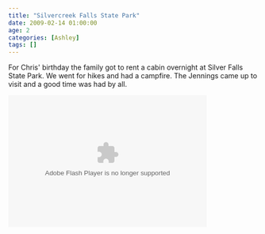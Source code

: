 ```yaml
---
title: "Silvercreek Falls State Park"
date: 2009-02-14 01:00:00
age: 2
categories: [Ashley]
tags: []
---
```

For Chris' birthday the family got to rent a cabin overnight at Silver Falls State Park. We went for hikes and had a campfire. The Jennings came up to visit and a good time was had by all.

<object width="400" height="267" classid="clsid:d27cdb6e-ae6d-11cf-96b8-444553540000" codebase="http://download.macromedia.com/pub/shockwave/cabs/flash/swflash.cab#version=6,0,40,0"><param name="pluginspage" value="http://www.macromedia.com/go/getflashplayer" /><param name="flashvars" value="host=picasaweb.google.com&amp;captions=1&amp;hl=en_US&amp;feat=flashalbum&amp;RGB=0x000000&amp;feed=http%3A%2F%2Fpicasaweb.google.com%2Fdata%2Ffeed%2Fapi%2Fuser%2Fwyseguys%2Falbumid%2F5314357588316436785%3Falt%3Drss%26kind%3Dphoto%26authkey%3DGv1sRgCKD4nZTjjMGe1QE%26hl%3Den_US" /><param name="src" value="http://picasaweb.google.com/s/c/bin/slideshow.swf" /><embed width="400" height="267" type="application/x-shockwave-flash" src="http://picasaweb.google.com/s/c/bin/slideshow.swf" pluginspage="http://www.macromedia.com/go/getflashplayer" flashvars="host=picasaweb.google.com&amp;captions=1&amp;hl=en_US&amp;feat=flashalbum&amp;RGB=0x000000&amp;feed=http%3A%2F%2Fpicasaweb.google.com%2Fdata%2Ffeed%2Fapi%2Fuser%2Fwyseguys%2Falbumid%2F5314357588316436785%3Falt%3Drss%26kind%3Dphoto%26authkey%3DGv1sRgCKD4nZTjjMGe1QE%26hl%3Den_US" /></object>
